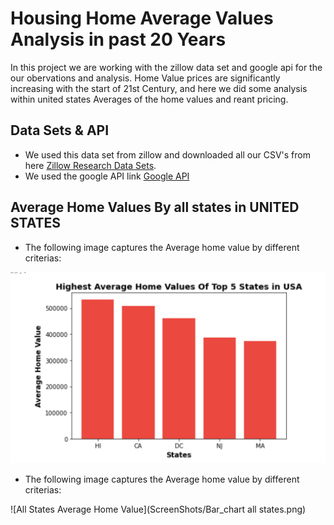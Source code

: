 # Housing Home Average Values Analysis in past 20 Years

In this project we are working with the zillow data set and google api for the our obervations and analysis. Home Value prices are significantly increasing with the start of 21st Century, and here we did some analysis within united states Averages of the home values and reant pricing. 

## Data Sets & API

* We used this data set from zillow and downloaded all our CSV's from here [Zillow Research Data Sets](https://www.zillow.com/research/data/).
* We used the google API link [Google API](https://developers.google.com/maps/documentation/geocoding/requests-geocoding)

## Average Home Values By all states in UNITED STATES

 * The following image captures the Average home value by different criterias:

  ![Top 5 States Average Home Value](ScreenShots/top_5_states_ar_chart.png)
  
 * The following image captures the Average home value by different criterias:

  ![All States Average Home Value](ScreenShots/Bar_chart all states.png)

